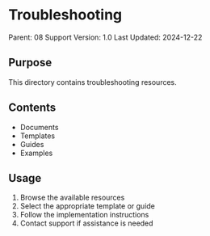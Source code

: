 # Troubleshooting
Parent: 08 Support
Version: 1.0
Last Updated: 2024-12-22

## Purpose
This directory contains troubleshooting resources.

## Contents
- Documents
- Templates
- Guides
- Examples

## Usage
1. Browse the available resources
2. Select the appropriate template or guide
3. Follow the implementation instructions
4. Contact support if assistance is needed
